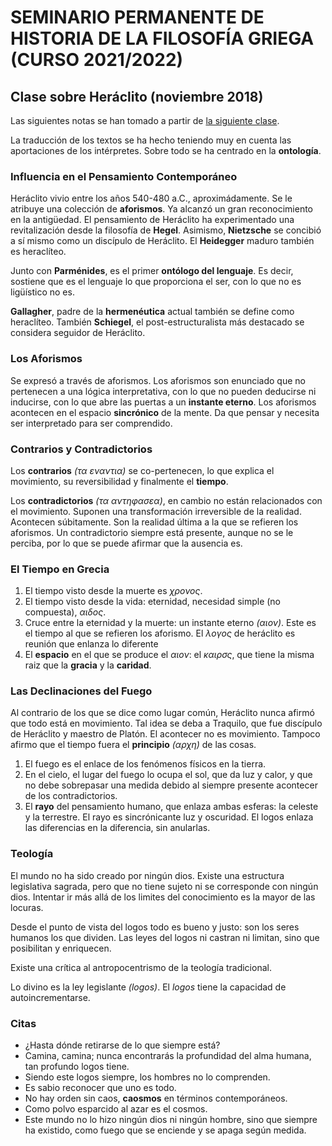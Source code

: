 # SEMINARIO PERMANENTE DE HISTORIA DE LA FILOSOFÍA GRIEGA (CURSO 2021/2022) 

## Clase sobre Heráclito (noviembre 2018)

Las siguientes notas se han tomado a partir de [la siguiente clase](https://www.youtube.com/watch?v=vWUUOfyUlMA).

La traducción de los textos se ha hecho teniendo muy en cuenta las aportaciones de los intérpretes. Sobre todo se ha centrado en la **ontología**.

### Influencia en el Pensamiento Contemporáneo

Heráclito vivio entre los años 540-480 a.C., aproximádamente. Se le atribuye una colección de **aforismos**. Ya alcanzó un gran reconocimiento en la antigüedad. El pensamiento de Heráclito ha experimentado una revitalización desde la filosofía de **Hegel**. Asimismo, **Nietzsche** se concibió a sí mismo como un discípulo de Heráclito. El **Heidegger** maduro también es heraclíteo.

Junto con **Parménides**, es el primer **ontólogo del lenguaje**. Es decir, sostiene que es el lenguaje lo que proporciona el ser, con lo que no es ligüístico no es.

**Gallagher**, padre de la **hermenéutica** actual también se define como heraclíteo. También **Schiegel**, el post-estructuralista más destacado se considera seguidor de Heráclito.


### Los Aforismos

Se expresó a través de aforismos. Los aforismos son enunciado que no pertenecen a una lógica interpretativa, con lo que no pueden deducirse ni inducirse, con lo que abre las puertas a un **instante eterno**. Los aforismos acontecen en el espacio **sincrónico** de la mente. Da que pensar y necesita ser interpretado para ser comprendido.

### Contrarios y Contradictorios

Los **contrarios** *(τα εναντια)* se co-pertenecen, lo que explica el movimiento, su reversibilidad y finalmente el **tiempo**. 

Los **contradictorios** *(τα αντηφασεα)*, en cambio no están relacionados con el movimiento. Suponen una transformación irreversible de la realidad. Acontecen súbitamente. Son la realidad última a la que se refieren los aforismos. Un contradictorio siempre está presente, aunque no se le perciba, por lo que se puede afirmar que la ausencia es.

### El Tiempo en Grecia

1. El tiempo visto desde la muerte es *χρονος*.
2. El tiempo visto desde la vida: eternidad, necesidad simple (no compuesta), *αιδος*. 
3. Cruce entre la eternidad y la muerte: un instante eterno *(αιον)*. Este es el tiempo al que se refieren los aforismo. El *λογος* de heráclito es reunión que enlanza lo diferente
4. El **espacio** en el que se produce el *αιον*: el *καιρσς*, que tiene la misma raiz que la **gracia** y la **caridad**. 

### Las Declinaciones del Fuego

Al contrario de los que se dice como lugar común, Heráclito nunca afirmó que todo está en movimiento. Tal idea se deba a Traquilo, que fue discípulo de Heráclito y maestro de Platón. El acontecer no es movimiento. Tampoco afirmo que el tiempo fuera el **principio** *(αρχη)* de las cosas. 

1. El fuego es el enlace de los fenómenos físicos en la tierra.
2. En el cielo, el lugar del fuego lo ocupa el sol, que da luz y calor, y que no debe sobrepasar una medida debido al siempre presente acontecer de los contradictorios.
3. El **rayo** del pensamiento humano, que enlaza ambas esferas: la celeste y la terrestre. El rayo es sincrónicante luz y oscuridad. El logos enlaza las diferencias en la diferencia, sin anularlas.

### Teología

El mundo no ha sido creado por ningún dios. Existe una estructura legislativa sagrada, pero que no tiene sujeto ni se corresponde con ningún dios. Intentar ir más allá de los limites del conocimiento es la mayor de las locuras. 

Desde el punto de vista del logos todo es bueno y justo: son los seres humanos los que dividen. Las leyes del logos ni castran ni limitan, sino que posibilitan y enriquecen.

Existe una crítica al antropocentrismo de la teología tradicional.

Lo divino es la ley legislante *(logos)*. El *logos* tiene la capacidad de autoincrementarse. 

### Citas 

- ¿Hasta dónde retirarse de lo que siempre está?
- Camina, camina; nunca encontrarás la profundidad del alma humana, tan profundo logos tiene.
- Siendo este logos siempre, los hombres no lo comprenden.
- Es sabio reconocer que uno es todo.
- No hay orden sin caos, **caosmos** en términos contemporáneos.
- Como polvo esparcido al azar es el cosmos.
- Este mundo no lo hizo ningún dios ni ningún hombre, sino que siempre ha existido, como fuego que se enciende y se apaga según medida. 